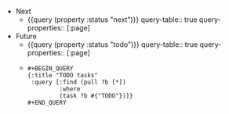 - Next
	- {{query (property :status "next")}}
	  query-table:: true
	  query-properties:: [:page]
- Future
	- {{query (property :status "todo")}}
	  query-table:: true
	  query-properties:: [:page]
	- ```
	  #+BEGIN_QUERY
	  {:title "TODO tasks"
	   :query [:find (pull ?b [*])
	           :where
	           (task ?b #{"TODO"})]}
	  #+END_QUERY
	  ```